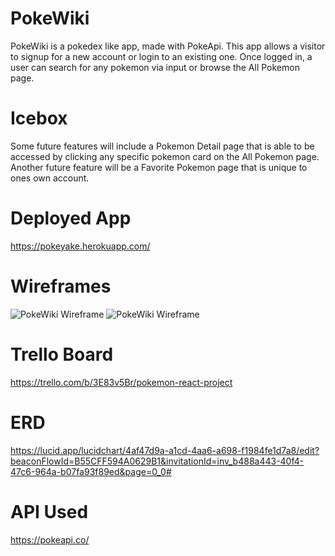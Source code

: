 # PokeWiki
PokeWiki is a pokedex like app, made with PokeApi. This app allows a visitor to signup for a new account or login to an existing one. Once logged in, a user can search for any pokemon via input or browse the All Pokemon page. 

# Icebox
Some future features will include a Pokemon Detail page that is able to be accessed by clicking any specific pokemon card on the All Pokemon page. Another future feature will be a Favorite Pokemon page that is unique to ones own account.

# Deployed App
https://pokeyake.herokuapp.com/

# Wireframes
![PokeWiki Wireframe](https://i.imgur.com/iHjt1bG.png)
![PokeWiki Wireframe](https://i.imgur.com/gFag5GM.png)

# Trello Board
https://trello.com/b/3E83v5Br/pokemon-react-project

# ERD
https://lucid.app/lucidchart/4af47d9a-a1cd-4aa6-a698-f1984fe1d7a8/edit?beaconFlowId=B55CFF594A0629B1&invitationId=inv_b488a443-40f4-47c6-964a-b07fa93f89ed&page=0_0#

# API Used
https://pokeapi.co/

